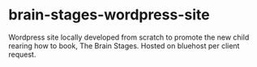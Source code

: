 # brain-stages-wordpress-site

Wordpress site locally developed from scratch to promote the new child rearing how to book, The Brain Stages. Hosted on bluehost per client request. 
